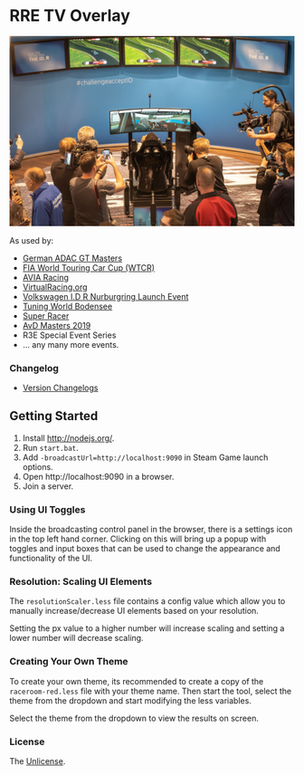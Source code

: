 # RRE TV Overlay

![alt text](public/img/vw.jpg "Logo Title Text 1")

As used by:

* [German ADAC GT Masters](https://www.adac-gt-masters.de/uk)
* [FIA World Touring Car Cup (WTCR)](https://www.fiawtcr.com/esports-wtcr/)
* [AVIA Racing](https://www.avia-racing.de/nc/startseite.html)
* [VirtualRacing.org](https://www.virtualracing.org/home/)
* [Volkswagen I.D R Nurburgring Launch Event](https://www.gtplanet.net/volkswagen-partners-with-raceroom-for-id-r-nurburgring-competition/)
* [Tuning World Bodensee](https://www.raceroom.com/en/raceroom-esports-event-at-the-tuning-world-bodensee-2019/)
* [Super Racer](http://www.super-racer.me/)
* [AvD Masters 2019](https://www.avd.de/)
* R3E Special Event Series
* ... any many more events.

### Changelog
* [Version Changelogs](changelog.md)

## Getting Started
1. Install http://nodejs.org/.
2. Run `start.bat`.
3. Add `-broadcastUrl=http://localhost:9090` in Steam Game launch options.
4. Open http://localhost:9090 in a browser.
5. Join a server.

### Using UI Toggles
Inside the broadcasting control panel in the browser, there is a settings icon in the top left hand corner. Clicking on this will bring up a popup with toggles and input boxes that can be used to change the appearance and functionality of the UI.

### Resolution: Scaling UI Elements
The `resolutionScaler.less` file contains a config value which allow you to manually increase/decrease UI elements based on your resolution.

Setting the px value to a higher number will increase scaling and setting a lower number will decrease scaling.

### Creating Your Own Theme
To create your own theme, its recommended to create a copy of the `raceroom-red.less` file with your theme name. Then start the tool, select the theme from the dropdown and start modifying the less variables.

Select the theme from the dropdown to view the results on screen.

### License
The [Unlicense](LICENSE).
